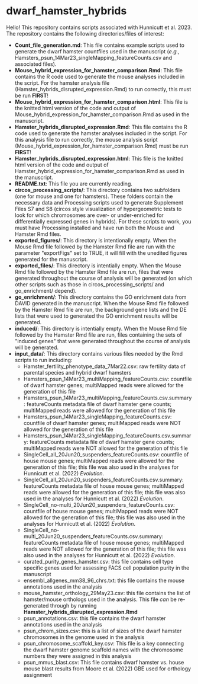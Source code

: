# dwarf_hamster_hybrids

Hello! This repository contains scripts associated with Hunnicutt et al. 2023. The repository contains the following directories/files of interest:

- **Count_file_generation.md**: This file contains example scripts used to generate the dwarf hamster countfiles used in the manuscript (*e.g.,* Hamsters_psun_14Mar23_singleMapping_featureCounts.csv and associated files).
- **Mouse_hybrid_expression_for_hamster_comparison.Rmd**: This file contains the R code used to generate the mouse analyses included in the script. For the hamster analysis file (Hamster_hybrids_disrupted_expression.Rmd) to run correctly, this must be run **FIRST**!
- **Mouse_hybrid_expression_for_hamster_comparison.html**: This file is the knitted html version of the code and output of Mouse_hybrid_expression_for_hamster_comparison.Rmd as used in the manuscript.
- **Hamster_hybrids_disrupted_expression.Rmd**: This file contains the R code used to generate the hamster analyses included in the script. For this analysis file to run correctly, the mouse analysis script (Mouse_hybrid_expression_for_hamster_comparison.Rmd) must be run **FIRST**!
- **Hamster_hybrids_disrupted_expression.html**: This file is the knitted html version of the code and output of Hamster_hybrid_expression_for_hamster_comparison.Rmd as used in the manuscript.
- **README.txt**: This file you are currently reading.
- **circos_processing_scripts/**: This directory contains two subfolders (one for mouse and one for hamsters). These folders contain the necessary data and Processing scripts used to generate Supplement Files S7 and S8 (circos style visualization of hypergeometric tests to look for which chromosomes are over- or under-enriched for differentially expressed genes in hybrids). For these scripts to work, you must have Processing installed and have run both the Mouse and Hamster Rmd files.
- **exported_figures/**: This directory is intentionally empty. When the Mouse Rmd file followed by the Hamster Rmd file are run with the parameter "exportFigs" set to TRUE, it will fill with the unedited figures generated for the manuscript.
- **exported_files/**: This directory is intentially empty. When the Mouse Rmd file followed by the Hamster Rmd file are run, files that were generated throughout the course of analysis will be generated (on which other scripts such as those in circos_processing_scripts/ and go_enrichment/ depend).
- **go_enrichment/**: This directory contains the GO enrichment data from DAVID generated in the manuscript. When the Mouse Rmd file followed by the Hamster Rmd file are run, the background gene lists and the DE lists that were used to generated the GO enrichment results will be generated. 
- **induced/**: This directory is intentially empty. When the Mouse Rmd file followed by the Hamster Rmd file are run, files containing the sets of "induced genes" that were generated throughout the course of analysis will be generated.
- **input_data/**: This directory contains various files needed by the Rmd scripts to run including:
	- Hamster_fertility_phenotype_data_7Mar22.csv: raw fertility data of parental species and hybrid dwarf hamsters
	- Hamsters_psun_14Mar23_multiMapping_featureCounts.csv: countfile of dwarf hamster genes; multiMapped reads were allowed for the generation of this file
	- Hamsters_psun_14Mar23_multiMapping_featureCounts.csv.summary: featureCounts metadata file of dwarf hamster gene counts; multiMapped reads were allowed for the generation of this file
	- Hamsters_psun_14Mar23_singleMapping_featureCounts.csv: countfile of dwarf hamster genes; multiMapped reads were NOT allowed for the generation of this file
	- Hamsters_psun_14Mar23_singleMapping_featureCounts.csv.summary: featureCounts metadata file of dwarf hamster gene counts; multiMapped reads were NOT allowed for the generation of this file
	- SingleCell_all_20Jun20_suspenders_featureCounts.csv: countfile of house mouse genes; multiMapped reads were allowed for the generation of this file; this file was also used in the analyses for Hunnicutt et al. (2022) *Evolution*.
	- SingleCell_all_20Jun20_suspenders_featureCounts.csv.summary: featureCounts metadata file of house mouse genes; multiMapped reads were allowed for the generation of this file; this file was also used in the analyses for Hunnicutt et al. (2022) *Evolution*.
	- SingleCell_no-multi_20Jun20_suspenders_featureCounts.csv: countfile of house mouse genes; multiMapped reads were NOT allowed for the generation of this file; this file was also used in the analyses for Hunnicutt et al. (2022) *Evolution*.
	- SingleCell_no-multi_20Jun20_suspenders_featureCounts.csv.summary: featureCounts metadata file of house mouse genes; multiMapped reads were NOT allowed for the generation of this file; this file was also used in the analyses for Hunnicutt et al. (2022) *Evolution*.
	- curated_purity_genes_hamster.csv: this file contains cell type specific genes used for assessing FACS cell population purity in the manuscript
	- ensembl_allgenes_mm38_96_chrs.txt: this file contains the mouse annotations used in the analysis
	- mouse_hamster_orthology_29May23.csv: this file contains the list of hamster/mouse orthologs used in the analysis. This file *can* be re-generated through by running **Hamster_hybrids_disrupted_expression.Rmd**
	- psun_annotations.csv: this file contains the dwarf hamster annotations used in the analysis
	- psun_chrom_sizes.csv: this is a list of sizes of the dwarf hamster chromosomes in the genome used in the analysis 
	- psun_chromosome_scaffold_key.csv: This file is a key connecting the dwarf hamster genome scaffold names with the chromosome numbers they were assigned in this analysis
	- psun_mmus_blast.csv: This file contains dwarf hamster vs. house mouse blast results from Moore et al. (2022) GBE used for orthology assignment
